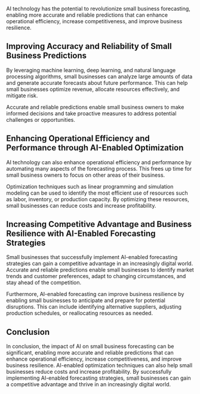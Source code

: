
AI technology has the potential to revolutionize small business forecasting, enabling more accurate and reliable predictions that can enhance operational efficiency, increase competitiveness, and improve business resilience.

Improving Accuracy and Reliability of Small Business Predictions
----------------------------------------------------------------

By leveraging machine learning, deep learning, and natural language processing algorithms, small businesses can analyze large amounts of data and generate accurate forecasts about future performance. This can help small businesses optimize revenue, allocate resources effectively, and mitigate risk.

Accurate and reliable predictions enable small business owners to make informed decisions and take proactive measures to address potential challenges or opportunities.

Enhancing Operational Efficiency and Performance through AI-Enabled Optimization
--------------------------------------------------------------------------------

AI technology can also enhance operational efficiency and performance by automating many aspects of the forecasting process. This frees up time for small business owners to focus on other areas of their business.

Optimization techniques such as linear programming and simulation modeling can be used to identify the most efficient use of resources such as labor, inventory, or production capacity. By optimizing these resources, small businesses can reduce costs and increase profitability.

Increasing Competitive Advantage and Business Resilience with AI-Enabled Forecasting Strategies
-----------------------------------------------------------------------------------------------

Small businesses that successfully implement AI-enabled forecasting strategies can gain a competitive advantage in an increasingly digital world. Accurate and reliable predictions enable small businesses to identify market trends and customer preferences, adapt to changing circumstances, and stay ahead of the competition.

Furthermore, AI-enabled forecasting can improve business resilience by enabling small businesses to anticipate and prepare for potential disruptions. This can include identifying alternative suppliers, adjusting production schedules, or reallocating resources as needed.

Conclusion
----------

In conclusion, the impact of AI on small business forecasting can be significant, enabling more accurate and reliable predictions that can enhance operational efficiency, increase competitiveness, and improve business resilience. AI-enabled optimization techniques can also help small businesses reduce costs and increase profitability. By successfully implementing AI-enabled forecasting strategies, small businesses can gain a competitive advantage and thrive in an increasingly digital world.
